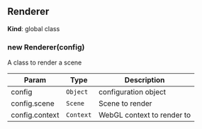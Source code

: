 <a name="Renderer"></a>

## Renderer
**Kind**: global class  
<a name="new_Renderer_new"></a>

### new Renderer(config)
A class to render a scene


| Param | Type | Description |
| --- | --- | --- |
| config | <code>Object</code> | configuration object |
| config.scene | <code>Scene</code> | Scene to render |
| config.context | <code>Context</code> | WebGL context to render to |

